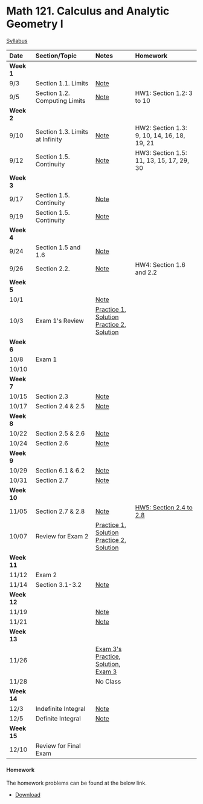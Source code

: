 # Math 121. Calculus and Analytic Geometry I 

[Syllabus](syllabus.html)

| Date        | Section/Topic                  | Notes    |Homework     |
|:------------|:------------|:------------|:-------------------------------------|
| **Week 1**  |                                |    |                    |
| 9/3         |   Section 1.1. Limits                    | [Note](notes/3_9.pdf)|| 
| 9/5         |   Section 1.2. Computing Limits                    | [Note](notes/5_9.pdf) |HW1: Section 1.2: 3 to 10| 
| **Week 2**  |                                |    |                    |
| 9/10         |   Section 1.3.   Limits at Infinity                    | [Note](notes/10_9.pdf)           |HW2: Section 1.3: 9, 10, 14, 16, 18, 19, 21 |
| 9/12         |   Section 1.5. Continuity                    | [Note](notes/note9_12.pdf)           |HW3: Section 1.5: 11, 13, 15, 17, 29, 30| 
| **Week 3**  |                                |    |                    |
| 9/17         |   Section 1.5.   Continuity                    | [Note](notes/9_17.pdf)            ||
| 9/19         |   Section 1.5.   Continuity                    | [Note](notes/9_19.pdf)            ||
| **Week 4**  |                                |    |                    |
| 9/24         |   Section 1.5 and 1.6                       | [Note](notes/9_24.pdf)            ||
| 9/26         |   Section 2.2.                       | [Note](notes/9_26.pdf)            |HW4: Section 1.6 and 2.2|
| **Week 5**  |                                |    |                    |
| 10/1         |                          |  [Note](notes/10_1.pdf)           |
| 10/3         |  Exam 1's Review                        |    [Practice 1](exam1/practice_exam_1_1.pdf), [Solution](exam1/practice_exam_1_1_sol.pdf)  <br> [Practice 2](exam1/practice_exam_1_2.pdf), [Solution](exam1/practice_exam_1_2_sol.pdf)                 | |
| **Week 6**  |                                |    |                    |
| 10/8         |   Exam 1                       | |
| 10/10         |                          |          |
| **Week 7**  |                                |    |                    |
| 10/15         |   Section 2.3                       | [Note](notes/10_15.pdf)  |
| 10/17         |   Section 2.4 & 2.5                      |  [Note](notes/10_17.pdf)  |
| **Week 8**  |                                |    |                    |
| 10/22         |   Section 2.5 & 2.6                       | [Note](notes/10_22.pdf)  |
| 10/24         |   Section 2.6                      |   [Note](notes/10_24.pdf)       |
| **Week 9**  |                                |    |                    |
| 10/29         |     Section 6.1 & 6.2                     | [Note](notes/10_29.pdf)  |
| 10/31         |   Section 2.7                      |   [Note](notes/10_31.pdf)       |
| **Week 10**  |                                |    |                    |
| 11/05         |   Section 2.7 & 2.8        | [Note](notes/11_5.pdf)      |[HW5: Section 2.4 to 2.8](hw/hw.pdf)  |
| 10/07         |   Review for Exam 2                       |  [Practice 1](exam2/practice_exam_2_1.pdf), [Solution](exam2/practice_exam_2_1_sol.pdf) <br> [Practice 2](exam2/practice_exam_2_2.pdf), [Solution](exam2/practice_exam_2_2_sol.pdf)       |
| **Week 11**  |                                |    |                    |
| 11/12         |     Exam 2                   |  |
| 11/14         |     Section 3.1-3.2                 |  [Note](notes/11_14.pdf)        |
| **Week 12**  |                                |    |                    |
| 11/19         |                        | [Note](notes/11_19.pdf) |
| 11/21         |                      |  [Note](notes/11_21.pdf)        |
| **Week 13**  |                                |    |                    |
| 11/26         |                        | [Exam 3's Practice](exam3/practice_exam_3_1.pdf), <br> [Solution](exam3/practice_exam_3_1_solution.pdf), <br> [Exam 3](exam3/exam3.pdf)  |
| 11/28         |                      |  No Class       |
| **Week 14**  |                                |    |                    |
| 12/3         |  Indefinite Integral                      | [Note](notes/12_3.pdf)  |
| 12/5         |  Definite Integral                      |  [Note](notes/12_5.pdf) |
| **Week 15**  |                                |    |                    |
| 12/10         |  Review for Final Exam                      |  |

#### Homework

The homework problems can be found at the below link. 
 
 - [Download](hw/hw.pdf)